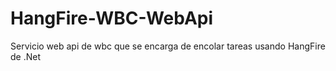 # HangFire-WBC-WebApi

Servicio web api de wbc que se encarga de encolar tareas usando HangFire de .Net